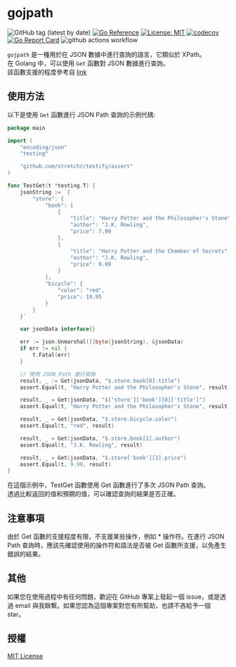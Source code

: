 # gojpath
![GitHub tag (latest by date)](https://img.shields.io/github/v/tag/limiu82214/gojpath?label=version) [![Go Reference](https://pkg.go.dev/badge/github.com/limiu82214/gojpath.svg)](https://pkg.go.dev/github.com/limiu82214/gojpath) [![License: MIT](https://img.shields.io/badge/License-MIT-yellow.svg)](https://opensource.org/licenses/MIT) [![codecov](https://codecov.io/gh/limiu82214/gojpath/branch/master/graph/badge.svg?token=0XAK9BB5WL)](https://codecov.io/gh/limiu82214/gojpath) [![Go Report Card](https://goreportcard.com/badge/github.com/limiu82214/gojpath)](https://goreportcard.com/report/github.com/limiu82214/gojpath) ![github actions workflow](https://github.com/limiu82214/gojpath/actions/workflows/go.yml/badge.svg)


`gojpath` 是一種用於在 JSON 數據中進行查詢的語言，它類似於 XPath。  
在 Golang 中，可以使用 `Get` 函數對 JSON 數據進行查詢。  
該函數支援的程度參考自 [link](https://learn.microsoft.com/en-us/azure/data-explorer/kusto/query/jsonpath)  

## 使用方法

以下是使用 `Get` 函數進行 JSON Path 查詢的示例代碼:

```go
package main

import (
    "encoding/json"
    "testing"

    "github.com/stretchr/testify/assert"
)

func TestGet(t *testing.T) {
    jsonString := `{
        "store": {
            "book": [
                {
                    "title": "Harry Potter and the Philosopher's Stone",
                    "author": "J.K. Rowling",
                    "price": 7.99
                },
                {
                    "title": "Harry Potter and the Chamber of Secrets",
                    "author": "J.K. Rowling",
                    "price": 9.99
                }
            ],
            "bicycle": {
                "color": "red",
                "price": 19.95
            }
        }
    }`

    var jsonData interface{}

    err := json.Unmarshal([]byte(jsonString), &jsonData)
    if err != nil {
        t.Fatal(err)
    }

    // 使用 JSON Path 進行查詢
    result, _ := Get(jsonData, "$.store.book[0].title")
    assert.Equal(t, "Harry Potter and the Philosopher's Stone", result)

    result, _ = Get(jsonData, "$['store']['book'][0]['title']")
    assert.Equal(t, "Harry Potter and the Philosopher's Stone", result)

    result, _ = Get(jsonData, "$.store.bicycle.color")
    assert.Equal(t, "red", result)

    result, _ = Get(jsonData, "$.store.book[1].author")
    assert.Equal(t, "J.K. Rowling", result)

    result, _ = Get(jsonData, "$.store['book'][1].price")
    assert.Equal(t, 9.99, result)
}
```

在這個示例中，TestGet 函數使用 Get 函數進行了多次 JSON Path 查詢。  
透過比較返回的值和預期的值，可以確認查詢的結果是否正確。

## 注意事項
由於 Get 函數的支援程度有限，不支援某些操作，例如 * 操作符。在進行 JSON Path 查詢時，應該先確認使用的操作符和語法是否被 Get 函數所支援，以免產生錯誤的結果。

## 其他
如果您在使用過程中有任何問題，歡迎在 GitHub 專案上發起一個 issue，或是透過 email 與我聯繫。如果您認為這個專案對您有所幫助，也請不吝給予一個 star。


## 授權

[MIT License](./LICENSE)
